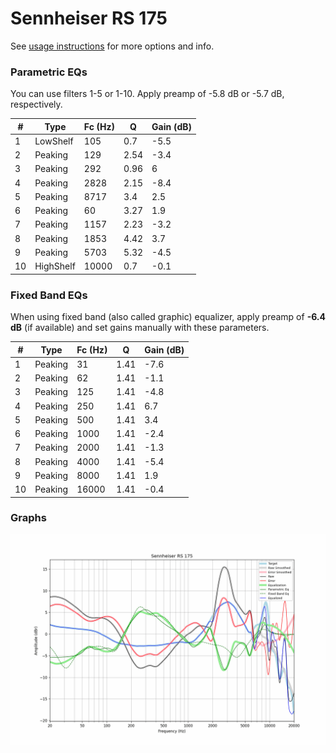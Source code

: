 # Sennheiser RS 175
See [usage instructions](https://github.com/jaakkopasanen/AutoEq#usage) for more options and info.

### Parametric EQs
You can use filters 1-5 or 1-10. Apply preamp of -5.8 dB or -5.7 dB, respectively.

|   # | Type      |   Fc (Hz) |    Q |   Gain (dB) |
|-----|-----------|-----------|------|-------------|
|   1 | LowShelf  |       105 | 0.7  |        -5.5 |
|   2 | Peaking   |       129 | 2.54 |        -3.4 |
|   3 | Peaking   |       292 | 0.96 |         6   |
|   4 | Peaking   |      2828 | 2.15 |        -8.4 |
|   5 | Peaking   |      8717 | 3.4  |         2.5 |
|   6 | Peaking   |        60 | 3.27 |         1.9 |
|   7 | Peaking   |      1157 | 2.23 |        -3.2 |
|   8 | Peaking   |      1853 | 4.42 |         3.7 |
|   9 | Peaking   |      5703 | 5.32 |        -4.5 |
|  10 | HighShelf |     10000 | 0.7  |        -0.1 |

### Fixed Band EQs
When using fixed band (also called graphic) equalizer, apply preamp of **-6.4 dB** (if available) and set gains manually with these parameters.

|   # | Type    |   Fc (Hz) |    Q |   Gain (dB) |
|-----|---------|-----------|------|-------------|
|   1 | Peaking |        31 | 1.41 |        -7.6 |
|   2 | Peaking |        62 | 1.41 |        -1.1 |
|   3 | Peaking |       125 | 1.41 |        -4.8 |
|   4 | Peaking |       250 | 1.41 |         6.7 |
|   5 | Peaking |       500 | 1.41 |         3.4 |
|   6 | Peaking |      1000 | 1.41 |        -2.4 |
|   7 | Peaking |      2000 | 1.41 |        -1.3 |
|   8 | Peaking |      4000 | 1.41 |        -5.4 |
|   9 | Peaking |      8000 | 1.41 |         1.9 |
|  10 | Peaking |     16000 | 1.41 |        -0.4 |

### Graphs
![](./Sennheiser%20RS%20175.png)
